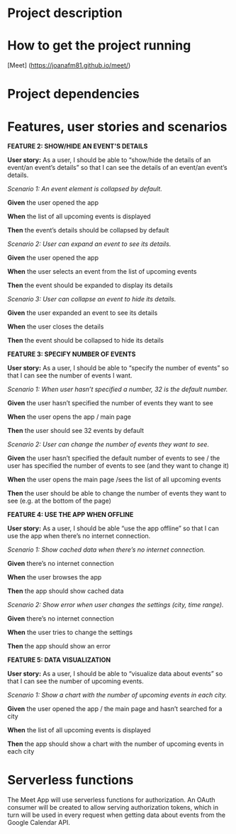 # Project description

# How to get the project running

[Meet] (https://joanafm81.github.io/meet/)

# Project dependencies

# Features, user stories and scenarios


**FEATURE 2: SHOW/HIDE AN EVENT'S DETAILS**

**User story:** As a user, I should be able to “show/hide the details of an event/an event’s details” so that I can see the details of an event/an event’s details.

*Scenario 1: An event element is collapsed by default.*

**Given** the user opened the app

**When** the list of all upcoming events is displayed

**Then** the event’s details should be collapsed by default

*Scenario 2: User can expand an event to see its details.*

**Given** the user opened the app

**When** the user selects an event from the list of upcoming events

**Then** the event should be expanded to display its details

*Scenario 3: User can collapse an event to hide its details.*

**Given** the user expanded an event to see its details

**When** the user closes the details 

**Then** the event should be collapsed to hide its details


**FEATURE 3: SPECIFY NUMBER OF EVENTS**

**User story:** As a user, I should be able to “specify the number of events” so that I can see the number of events I want.

*Scenario 1: When user hasn’t specified a number, 32 is the default number.*

**Given** the user hasn’t specified the number of events they want to see

**When** the user opens the app / main page

**Then** the user should see 32 events by default

*Scenario 2: User can change the number of events they want to see.*

**Given** the user hasn’t specified the default number of events to see / the user has specified the number of events to see (and they want to change it)

**When** the user opens the main page /sees the list of all upcoming events

**Then** the user should be able to change the number of events they want to see (e.g. at the bottom of the page)


**FEATURE 4: USE THE APP WHEN OFFLINE**

**User story:** As a user, I should be able “use the app offline” so that I can use the app when there’s no internet connection.

*Scenario 1: Show cached data when there’s no internet connection.*

**Given** there’s no internet connection

**When** the user browses the app

**Then** the app should show cached data

*Scenario 2: Show error when user changes the settings (city, time range).*

**Given** there’s no internet connection

**When** the user tries to change the settings

**Then** the app should show an error


**FEATURE 5: DATA VISUALIZATION**

**User story:** As a user, I should be able to “visualize data about events” so that I can see the number of upcoming events.

*Scenario 1: Show a chart with the number of upcoming events in each city.*

**Given** the user opened the app / the main page and hasn’t searched for a city

**When** the list of all upcoming events is displayed

**Then** the app should show a chart with the number of upcoming events in each city

# Serverless functions

The Meet App will use serverless functions for authorization. An OAuth consumer will be created to allow serving authorization tokens, which in turn will be used in every request when getting data about events from the Google Calendar API.
